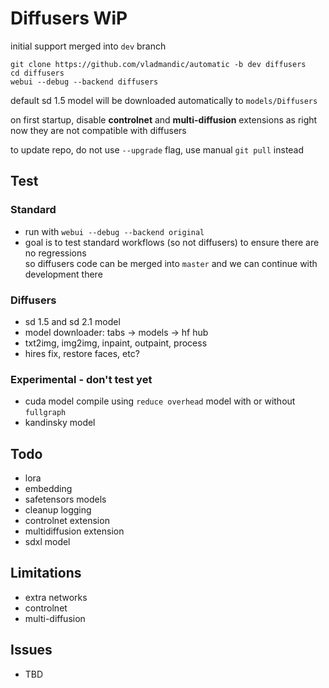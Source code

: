 # Diffusers WiP  

initial support merged into `dev` branch  

    git clone https://github.com/vladmandic/automatic -b dev diffusers
    cd diffusers
    webui --debug --backend diffusers

default sd 1.5 model will be downloaded automatically to `models/Diffusers`

on first startup, disable **controlnet** and **multi-diffusion** extensions as right now they are not compatible with diffusers  

to update repo, do not use `--upgrade` flag, use manual `git pull` instead

## Test

### Standard

- run with `webui --debug --backend original`  
- goal is to test standard workflows (so not diffusers) to ensure there are no regressions  
  so diffusers code can be merged into `master` and we can continue with development there

### Diffusers

- sd 1.5 and sd 2.1 model  
- model downloader: tabs -> models -> hf hub
- txt2img, img2img, inpaint, outpaint, process
- hires fix, restore faces, etc?

### Experimental - don't test yet

- cuda model compile using `reduce overhead` model with or without `fullgraph`
- kandinsky model

## Todo

- lora
- embedding
- safetensors models   
- cleanup logging  
- controlnet extension  
- multidiffusion extension  
- sdxl model  

## Limitations

- extra networks
- controlnet
- multi-diffusion

## Issues

- TBD
